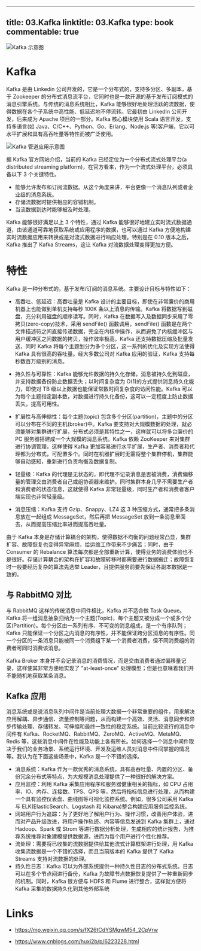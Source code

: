 
---
title: 03.Kafka
linktitle: 03.Kafka
type: book
commentable: true
---

![Kafka 示意图](https://www.confluent.io/wp-content/uploads/streaming_platform_rev.png)

# Kafka

Kafka 是由 Linkedin 公司开发的，它是一个分布式的，支持多分区、多副本，基于 Zookeeper 的分布式消息流平台，它同时也是一款开源的基于发布订阅模式的消息引擎系统。与传统的消息系统相比，Kafka 能够很好地处理活跃的流数据，使得数据在各个子系统中高性能、低延迟地不停流转。它最初由 LinkedIn 公司开发，后来成为 Apache 项目的一部分。Kafka 核心模块使用 Scala 语言开发，支持多语言(如 Java、C/C++、Python、Go、Erlang、Node.js 等)客户端，它以可水平扩展和具有高吞吐量等特性而被广泛使用。

![Kafka 管道应用示意图](https://pic.imgdb.cn/item/6077f7a18322e6675cb26c90.png)

据 Kafka 官方网站介绍，当前的 Kafka 已经定位为一个分布式流式处理平台(a distributed streaming platform)，在官方看来，作为一个流式处理平台，必须具备以下 3 个关键特性。

- 能够允许发布和订阅流数据。从这个角度来讲，平台更像一个消息队列或者企业级的消息系统。
- 存储流数据时提供相应的容错机制。
- 当流数据到达时能够被及时处理。

Kafka 能够很好满足以上 3 个特性，通过 Kafka 能够很好地建立实时流式数据通道，由该通道可靠地获取系统或应用程序的数据，也可以通过 Kafka 方便地构建实时流数据应用来转换或是对流式数据进行响应处理。特别是在 0.10 版本之后，Kafka 推出了 Kafka Streams，这让 Kafka 对流数据处理变得更加方便。

# 特性

Kafka 是一种分布式的，基于发布/订阅的消息系统。主要设计目标与特性如下：

- 高吞吐、低延迟：高吞吐量是 Kafka 设计的主要目标，即使在非常廉价的商用机器上也能做到单机支持每秒 100K 条以上消息的传输。Kafka 将数据写到磁盘，充分利用磁盘的顺序读写。同时，Kafka 在数据写入及数据同步采用了零拷贝(zero-copy)技术，采用 sendFile() 函数调用，sendFile() 函数是在两个文件描述符之间直接传递数据，完全在内核中操作，从而避免了内核缓冲区与用户缓冲区之间数据的拷贝，操作效率极高。Kafka 还支持数据压缩及批量发送，同时 Kafka 将每个主题划分为多个分区，这一系列的优化及实现方法使得 Kafka 具有很高的吞吐量。经大多数公司对 Kafka 应用的验证，Kafka 支持每秒数百万级别的消息。

- 持久性与可靠性：Kafka 能够允许数据的持久化存储，消息被持久化到磁盘，并支持数据备份防止数据丢失；以时间复杂度为 O(1)的方式提供消息持久化能力，即使对 TB 级以上数据也能保证常数时间复杂度的访问性能。Kafka 可以为每个主题指定副本数，对数据进行持久化备份，这可以一定程度上防止数据丢失，提高可用性。

- 扩展性与高伸缩性：每个主题(topic) 包含多个分区(partition)，主题中的分区可以分布在不同的主机(broker)中。Kafka 要支持对大规模数据的处理，就必须能够对集群进行扩展，分布式必须是其特性之一，这样就可以将多台廉价的 PC 服务器搭建成一个大规模的消息系统。Kafka 依赖 ZooKeeper 来对集群进行协调管理，这样使得 Kafka 更加容易进行水平扩展，生产者、消费者和代理都为分布式，可配置多个。同时在机器扩展时无需将整个集群停机，集群能够自动感知，重新进行负责均衡及数据复制。

- 轻量级：Kafka 的代理是无状态的，即代理不记录消息是否被消费，消费偏移量的管理交由消费者自己或组协调器来维护。同时集群本身几乎不需要生产者和消费者的状态信息，这就使得 Kafka 非常轻量级，同时生产者和消费者客户端实现也非常轻量级。

- 消息压缩：Kafka 支持 Gzip、Snappy、LZ4 这 3 种压缩方式，通常把多条消息放在一起组成 MessageSet，然后再把 MessageSet 放到一条消息里面去，从而提高压缩比率进而提高吞吐量。

由于 Kafka 本身是存储计算耦合的架构，使得数据不均衡的问题经常凸显，集群扩容、故障恢复也变得异常麻烦，给运维工作带来不少痛苦；同时，由于 Consumer 的 Rebalance 算法每次都是全部重新计算，使得业务的消费体验也不是很好。存储计算耦合的架构在扩容和故障转移时都需要进行数据搬迁；故障恢复时一般要经历复杂的算法先选举 Leader，且提供服务前要先保证各副本数据是一致的。

## 与 RabbitMQ 对比

与 RabbitMQ 这样的传统消息中间件相比，Kafka 并不适合做 Task Queue。Kafka 将一组消息抽象归纳为一个主题(Topic)，每个主题又被分成一个或多个分区(Partition)。每个分区由一系列有序、不可变的消息组成，是一个有序队列；Kafka 只能保证一个分区之内消息的有序性，并不能保证跨分区消息的有序性。同一个分区的一条消息只能被同一个消费组下某一个消费者消费，但不同消费组的消费者可同时消费该消息。

Kafka Broker 本身并不会记录消息的消费情况，而是交由消费者通过偏移量记录，这样使其非常方便地实现了 "at-least-once" 处理模型；但是也意味着我们并不能随机地获取某条消息。

## Kafka 应用

消息系统或是说消息队列中间件是当前处理大数据一个非常重要的组件，用来解决应用解耦、异步通信、流量控制等问题，从而构建一个高效、灵活、消息同步和异步传输处理、存储转发、可伸缩和最终一致性的稳定系统。当前比较流行的消息中间件有 Kafka、RocketMQ、RabbitMQ、ZeroMQ、ActiveMQ、MetaMQ、Redis 等，这些消息中间件在性能及功能上各有所长。如何选择一个消息中间件取决于我们的业务场景、系统运行环境、开发及运维人员对消息中件间掌握的情况等。我认为在下面这些场景中，Kafka 是一个不错的选择。

- 消息系统：Kafka 作为一款优秀的消息系统，具有高吞吐量、内置的分区、备份冗余分布式等特点，为大规模消息处理提供了一种很好的解决方案。
- 应用监控：利用 Kafka 采集应用程序和服务器健康相关的指标，如 CPU 占用率、IO、内存、连接数、TPS、QPS 等，然后将指标信息进行处理，从而构建一个具有监控仪表盘、曲线图等可视化监控系统。例如，很多公司采用 Kafka 与 ELK(ElasticSearch、Logstash 和 Kibana)整合构建应用服务监控系统。
- 网站用户行为追踪：为了更好地了解用户行为、操作习惯，改善用户体验，进而对产品升级改进，将用户操作轨迹、内容等信息发送到 Kafka 集群上，通过 Hadoop、Spark 或 Strom 等进行数据分析处理，生成相应的统计报告，为推荐系统推荐对象建模提供数据源，进而为每个用户进行个性化推荐。
- 流处理：需要将已收集的流数据提供给其他流式计算框架进行处理，用 Kafka 收集流数据是一个不错的选择，而且当前版本的 Kafka 提供了 Kafka Streams 支持对流数据的处理。
- 持久性日志：Kafka 可以为外部系统提供一种持久性日志的分布式系统。日志可以在多个节点间进行备份，Kafka 为故障节点数据恢复提供了一种重新同步的机制。同时，Kafka 很方便与 HDFS 和 Flume 进行整合，这样就方便将 Kafka 采集的数据持久化到其他外部系统

# Links

- https://mp.weixin.qq.com/s/fX26tCdYSMgwM54_2CpVrw

- https://www.cnblogs.com/huxi2b/p/6223228.html

    
